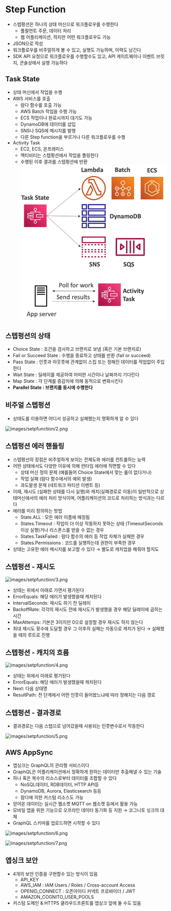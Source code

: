 # Step Function

- 스텝펑션은 하나의 상태 머신으로 워크플로우를 수행한다
  - 풀필먼트 주문, 데이터 처리
  - 웹 어플리케이션, 하지만 어떤 워크플로우도 가능
- JSON으로 작성
- 워크플로우를 비주얼하게 볼 수 있고, 실행도 가능하며, 이력도 남긴다
- SDK API 요청으로 워크플로우를 수행할수도 있고, API 게이트웨이나 이벤트 브릿지, 콘솔상에서 실행 가능하다

## Task State

- 상태 머신에서 작업을 수행
- AWS 서비스를 호출
  - 람다 함수를 호출 가능
  - AWS Batch 작업을 수행 가능
  - ECS 작업이나 완료시까지 대기도 가능
  - DynamoDB에 데이터를 삽입
  - SNS나 SQS에 메시지를 발행
  - 다른 Step function을 부르거나 다른 워크플로우를 수행
- Activity Task
  - EC2, ECS, 온프레미스
  - 액티비티는 스텝펑션에서 작업을 폴링한다
  - 수행된 이후 결과를 스텝펑션에 반환
    ![images/stepfunction/1.png](images/stepfunction/1.png)

## 스텝펑션의 상태

- Choice State : 조건을 검사하고 브랜치로 보냄 (혹은 기본 브랜치로)
- Fail or Succeed State : 수행을 종료하고 상태를 반환 (fail or succeed)
- Pass State : 인풋과 아웃풋에 관계없이 스킵 또는 정해진 데이터를 작업없이 주입한다
- Wait State : 딜레이를 제공하여 어떠한 시간이나 날짜까지 기다린다
- Map State : 각 단계를 증감치에 의해 동적으로 변화시킨다
- **Parallel State : 브랜치를 동시에 수행한다**

## 비주얼 스텝펑션

- 상태도를 이용하면 어디서 성공하고 실패했는지 명확하게 알 수 있다

![images/setpfunction/2.png](images/setpfunction/2.png)

## 스텝펑션 에러 핸들링

- 스텝펑선의 장점은 비주얼하게 보이는 전체도와 에러를 컨트롤하는 능력
- 어떤 상태에서도 다양한 이유에 의해 런타임 에러에 직면할 수 있다
  - 상태 머신 정의 문제 (예를들어 Choice State에서 맞는 룰이 없다거나)
  - 작업 실패 (람다 함수에서의 예외 발생)
  - 과도발생 문제 (네트워크 파티션 이벤트 등)
- 이때, 재시도 (실패한 상태를 다시 실행)와 캐치(실패경로로 이동)이 일반적으로 상태머신에서의 에러 처리 방식이며, 어플리케이션의 코드로 처리하는 방식과는 다르다
- 에러를 미리 정의하는 방법
  - State.ALL : 모든 에러 이름에 매칭됨
  - States.Timeout : 작업이 더 이상 작동하지 못하는 상태 (TimeoutSeconds 이상 실행)거나 리스폰스를 받을 수 없는 경우
  - States.TaskFailed : 람다 함수의 에러 등 작업 자체가 실패한 경우
  - States.Permissions : 코드를 실행하는데 권한이 부족한 경우
- 상태는 고유한 에러 메시지를 보고할 수 있다 → 별도로 캐치업을 해줘야 할지도

## 스텝펑션 - 재시도

![images/setpfunction/3.png](images/setpfunction/3.png)

- 상태는 위에서 아래로 가면서 평가된다
- ErrorEquals: 해당 에러가 발생했을때 캐치된다
- IntervalSeconds: 재시도 하기 전 딜레이
- BackoffRate: 각각의 재시도 전에 재시도가 발생했을 경우 해당 딜레이에 곱하는 시간
- MaxAttemps: 기본은 3이지만 0으로 설정할 경우 재시도 하지 않는다
- 최대 재시도 횟수에 도달할 경우 그 이후의 실패는 자동으로 캐치가 된다 → 실패했을 때의 루트로 진행

## 스텝펑션 - 캐치의 흐름

![images/setpfunction/4.png](images/setpfunction/4.png)

- 상태는 위에서 아래로 평가된다
- ErrorEquals: 해당 에러가 발생했을때 캐치된다
- Next: 다음 상태명
- ResultPath: 전 단계에서 어떤 인풋이 들어왔느냐에 따라 정해지는 다음 경로

## 스텝펑션 - 결과경로

- 결과경로는 다음 스텝으로 넘어갔을때 사용되는 인풋변수로서 작동한다

![images/setpfunction/5.png](images/setpfunction/5.png)

## AWS AppSync

- 앱싱크는 GraphQL의 관리형 서비스이다
- GraphQL은 어플리케이션에서 정확하게 원하는 데이터만 추출해낼 수 있는 기술
- 하나 혹은 복수의 리소스로부터 데이터를 조합할 수 있다
  - NoSQL데이터, RDB데이터, HTTP API등
  - DynamoDB, Aurora, Elasticsearch 등등
  - 람다에 의한 커스텀 리소스도 가능
- 얻어온 데이터는 실시간 웹소켓 MQTT on 웹소켓 등에서 활용 가능
- 모바일 앱을 위한 기능으로 오프라인 데이터 동기화 등 지원 → 코그니토 싱크의 대체
- GraphQL 스키마를 업로드하면 시작할 수 있다

![images/setpfunction/6.png](images/setpfunction/6.png)

![images/setpfunction/7.png](images/setpfunction/7.png)

## 앱싱크 보안

- 4개의 보안 인증을 구현할수 있는 방식이 있음
  - API_KEY
  - AWS_IAM : IAM Users / Roles / Cross-account Access
  - OPENID_CONNECT : 오픈아이디 커넥트 프로바이더 / JWT
  - AMAZON_COGNITO_USER_POOLS
- 커스텀 도메인 & HTTPS 클라우드프론트를 앱싱크 앞에 둘 수도 있음
